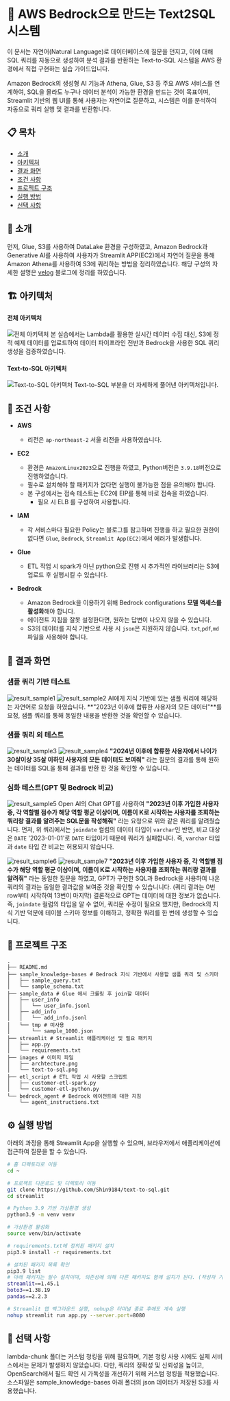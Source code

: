# 🚀 AWS Bedrock으로 만드는 Text2SQL 시스템
이 문서는 자연어(Natural Language)로 데이터베이스에 질문을 던지고, 이에 대해 SQL 쿼리를 자동으로 생성하여 분석 결과를 반환하는 Text-to-SQL 시스템을 AWS 환경에서 직접 구현하는 실습 가이드입니다.

Amazon Bedrock의 생성형 AI 기능과 Athena, Glue, S3 등 주요 AWS 서비스를 연계하여, SQL을 몰라도 누구나 데이터 분석이 가능한 환경을 만드는 것이 목표이며, Streamlit 기반의 웹 UI를 통해 사용자는 자연어로 질문하고, 시스템은 이를 분석하여 자동으로 쿼리 실행 및 결과를 반환합니다.

## 📋 목차
- [소개](#-소개)
- [아키텍처](#-아키텍처)
- [결과 화면](#-결과-화면)
- [조건 사항](#-조건-사항)
- [프로젝트 구조](#-프로젝트-구조)
- [실행 방법](#-실행-방법)
- [선택 사항](#-선택-사항)

## 🎯 소개
먼저, Glue, S3를 사용하여 DataLake 환경을 구성하였고, Amazon Bedrock과 Generative AI를 사용하여 사용자가 Streamlit APP(EC2)에서 자연어 질문을 통해 Amazon Athena를 사용하여 S3에 쿼리하는 방법을 정리하였습니다.
해당 구성의 자세한 설명은 [velog](https://velog.io/@dongs52/AWS-Bedrock-Agent%EB%A5%BC-%EC%82%AC%EC%9A%A9%ED%95%9C-Text-to-SQL-%EB%A7%8C%EB%93%A4%EA%B8%B0) 블로그에 정리를 하였습니다.

## 🏗 아키텍처
#### 전체 아키텍처
![전체 아키텍처](images/archtecture.png)
본 실습에서는 Lambda를 활용한 실시간 데이터 수집 대신, S3에 정적 예제 데이터를 업로드하여 데이터 파이프라인 전반과 Bedrock을 사용한 SQL 쿼리 생성을 검증하였습니다.

#### Text-to-SQL 아키텍처
![Text-to-SQL 아키텍처](images/text-to-sql.png)
Text-to-SQL 부분을 더 자세하게 풀어낸 아키텍처입니다.

## 🐞 조건 사항
 - **AWS**
    - 리전은 `ap-northeast-2` 서울 리전을 사용하였습니다.

 - **EC2**
    - 환경은 `AmazonLinux2023`으로 진행을 하였고, Python버전은 `3.9.18`버전으로 진행하였습니다.
    - 필수로 설치해야 할 패키지가 없다면 실행이 불가능한 점을 유의해야 합니다.
    - 본 구성에서는 접속 테스트는 EC2에 EIP를 통해 바로 접속을 하였습니다.
        - 필요 시 ELB 를 구성하여 사용합니다.

 - **IAM**
    - 각 서비스마다 필요한 Policy는 블로그를 참고하며 진행을 하고 필요한 권한이 없다면 `Glue`, `Bedrock`, `Streamlit App(EC2)`에서 에러가 발생합니다.

 - **Glue**
    - ETL 작업 시 spark가 아닌 python으로 진행 시 추가적인 라이브러리는 S3에 업로드 후 실행시킬 수 있습니다.

 - **Bedrock**
    - Amazon Bedrock을 이용하기 위해 Bedrock configurations **모델 액세스를 활성화**해야 합니다.
    - 에이전트 지침을 잘못 설정한다면, 원하는 답변이 나오지 않을 수 있습니다.
    - S3의 데이터를 지식 기반으로 사용 시 `json`은 지원하지 않습니다. `txt`,`pdf`,`md` 파일을 사용해야 합니다.

## 🙌 결과 화면
### 샘플 쿼리 기반 테스트
![result_sample1](images/result_sample1.png)
![result_sample2](images/result_sample2.png)
AI에게 지식 기반에 있는 샘플 쿼리에 해당하는 자연어로 요청을 하였습니다. 
**"2023년 이후에 합류한 사용자의 모든 데이터"**를 요청, 샘플 쿼리를 통해 동일한 내용을 반환한 것을 확인할 수 있습니다.

### 샘플 쿼리 외 테스트
![result_sample3](images/result_sample3.png)
![result_sample4](images/result_sample4.png)
**"2024년 이후에 합류한 사용자에서 나이가 30살이상 35살 이하인 사용자의 모든 데이터도 보여줘"** 라는 질문의 결과를 통해 원하는 데이터를 SQL을 통해 결과를 반환 한 것을 확인할 수 있습니다.

### 심화 테스트(GPT 및 Bedrock 비교)
![result_sample5](images/result_sample5.png)
Open AI의 Chat GPT를 사용하여 **"2023년 이후 가입한 사용자 중, 각 역할별 점수가 해당 역할 평균 이상이며, 이름이 K로 시작하는 사용자를 조회하는 쿼리랑 결과를 알려주는 SQL문을 작성해줘"** 라는 요청으로 위와 같은 쿼리를 알려줬습니다.
먼저, 위 쿼리에서는 `joindate` 컬럼의 데이터 타입이 `varchar`인 반면, 비교 대상은 `DATE` '2023-01-01'로 `DATE` 타입이기 때문에 쿼리가 실패합니다. 즉, `varchar` 타입과 `date` 타입 간 비교는 허용되지 않습니다.

![result_sample6](images/result_sample6.png)
![result_sample7](images/result_sample7.png)
**"2023년 이후 가입한 사용자 중, 각 역할별 점수가 해당 역할 평균 이상이며, 이름이 K로 시작하는 사용자를 조회하는 쿼리랑 결과를 알려줘"** 라는 동일한 질문을 하였고, GPT가 구현한 SQL과 Bedrock을 사용하여 나온 쿼리의 결과는 동일한 결과값을 보여준 것을 확인할 수 있습니니다. (쿼리 결과는 0번 row부터 시작하여 13번이 마지막)
결론적으로 GPT는 데이터에 대한 정보가 없습니다. 즉, `joindate` 컬럼의 타입을 알 수 없어, 쿼리문 수정이 필요요 했지만, Bedrock의 지식 기반 덕분에 테이블 스키마 정보를 이해하고, 정확한 쿼리를 한 번에 생성할 수 있습니다.

## 📁 프로젝트 구조
```tree
.
├── README.md
├── sample_knowledge-bases # Bedrock 지식 기반에서 사용할 샘플 쿼리 및 스키마
│   ├── sample_query.txt
│   └── sample_schema.txt
├── sample_data # Glue 에서 크롤링 후 join할 데이터
│   ├── user_info
│   │   └── user_info.jsonl
│   ├── add_info
│   │   └── add_info.jsonl
│   └── tmp # 미사용
│       └── sample_1000.json
├── streamlit # Streamlit 애플리케이션 및 필요 패키지
│   ├── app.py
│   └── requirements.txt
├── images # 이미지 파일
│   ├── archtecture.png
│   └── text-to-sql.png
├── etl_script # ETL 작업 시 사용할 스크립트
│   ├── customer-etl-spark.py
│   └── customer-etl-python.py
└── bedrock_agent # Bedrock 에이전트에 대한 지침
    └── agent_instructions.txt
```

## ⚙️ 실행 방법
아래의 과정을 통해 Streamlit App을 실행할 수 있으며, 브라우저에서 애플리케이션에 접근하여 질문을 할 수 있습니다.
```bash
# 홈 디렉토리로 이동
cd ~

# 프로젝트 다운로드 및 디렉토리 이동
git clone https://github.com/Shin9184/text-to-sql.git
cd streamlit

# Python 3.9 기반 가상환경 생성
python3.9 -m venv venv

# 가상환경 활성화
source venv/bin/activate

# requirements.txt에 정의된 패키지 설치
pip3.9 install -r requirements.txt

# 설치된 패키지 목록 확인
pip3.9 list
# 아래 패키지는 필수 설치이며, 의존성에 의해 다른 패키지도 함께 설치가 된다. (작성자 기준)
streamlit==1.45.1
boto3==1.38.19
pandas==2.2.3

# Streamlit 앱 백그라운드 실행, nohup은 터미널 종료 후에도 계속 실행
nohup streamlit run app.py --server.port=8080
```

## 🎰 선택 사항
lambda-chunk 폴더는 커스텀 청킹을 위해 필요하며, 기본 청킹 사용 시에도 실제 서비스에서는 문제가 발생하지 않았습니다.
다만, 쿼리의 정확성 및 신뢰성을 높이고, OpenSearch에서 필드 확인 시 가독성을 개선하기 위해 커스텀 청킹을 적용했습니다.
소스파일은 sample_knowledge-bases 아래 폴더의 json 데이터가 저장된 S3를 사용했습니다.